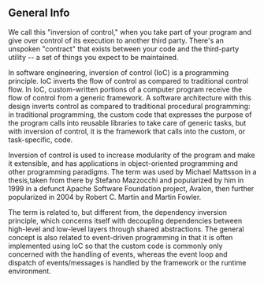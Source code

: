 ## General Info

We call this "inversion of control," when you take part of your program and give over control of its execution to another third party. There's an unspoken "contract" that exists between your code and the third-party utility -- a set of things you expect to be maintained.

In software engineering, inversion of control (IoC) is a programming principle. IoC inverts the flow of control as compared to traditional control flow. In IoC, custom-written portions of a computer program receive the flow of control from a generic framework. A software architecture with this design inverts control as compared to traditional procedural programming: in traditional programming, the custom code that expresses the purpose of the program calls into reusable libraries to take care of generic tasks, but with inversion of control, it is the framework that calls into the custom, or task-specific, code.

Inversion of control is used to increase modularity of the program and make it extensible, and has applications in object-oriented programming and other programming paradigms. The term was used by Michael Mattsson in a thesis,taken from there by Stefano Mazzocchi and popularized by him in 1999 in a defunct Apache Software Foundation project, Avalon, then further popularized in 2004 by Robert C. Martin and Martin Fowler.

The term is related to, but different from, the dependency inversion principle, which concerns itself with decoupling dependencies between high-level and low-level layers through shared abstractions. The general concept is also related to event-driven programming in that it is often implemented using IoC so that the custom code is commonly only concerned with the handling of events, whereas the event loop and dispatch of events/messages is handled by the framework or the runtime environment.
